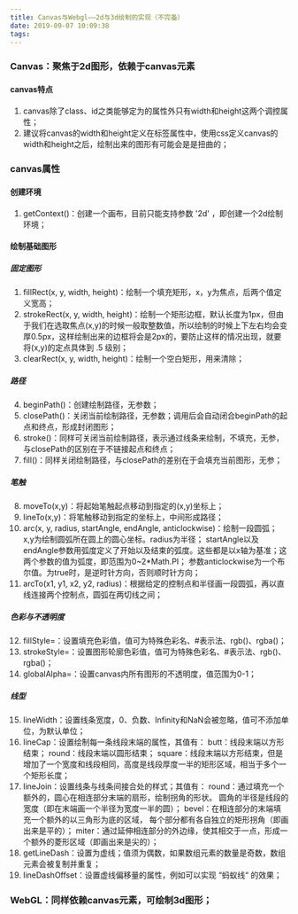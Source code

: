 ```yaml
---
title: Canvas与Webgl——2d与3d绘制的实现（不完备）
date: 2019-09-07 10:09:38
tags:
---
```

### Canvas：聚焦于2d图形，依赖于canvas元素
#### canvas特点
1. canvas除了class、id之类能够定为的属性外只有width和height这两个调控属性；
2. 建议将canvas的width和height定义在标签属性中，使用css定义canvas的width和height之后，绘制出来的图形有可能会是是扭曲的；



### canvas属性
#### 创建环境
1. getContext()：创建一个画布，目前只能支持参数 '2d' ，即创建一个2d绘制环境；

#### 绘制基础图形
##### 固定图形
1. fillRect(x, y, width, height)：绘制一个填充矩形，x，y为焦点，后两个值定义宽高；
2. strokeRect(x, y, width, height)：绘制一个矩形边框，默认长度为1px，但由于我们在选取焦点(x,y)的时候一般取整数值，所以绘制的时候上下左右均会变厚0.5px，这样绘制出来的边框将会是2px的，要防止这样的情况出现，就要将(x,y)的定点具体到 .5 级别；
3. clearRect(x, y, width, height)：绘制一个空白矩形，用来清除；

##### 路径
4. beginPath()：创建绘制路径，无参数；
5. closePath()：关闭当前绘制路径，无参数；调用后会自动闭合beginPath的起点和终点，形成封闭图形；
6. stroke()：同样可关闭当前绘制路径，表示通过线条来绘制，不填充，无参，与closePath的区别在于不链接起点和终点；
7. fill()：同样关闭绘制路径，与closePath的差别在于会填充当前图形，无参；

##### 笔触
8. moveTo(x,y)：将起始笔触起点移动到指定的(x,y)坐标上；
9. lineTo(x,y)：将笔触移动到指定的坐标上，中间形成路径；
10. arc(x, y, radius, startAngle, endAngle, anticlockwise)：绘制一段圆弧；
  x,y为绘制圆弧所在圆上的圆心坐标。radius为半径；
  startAngle以及endAngle参数用弧度定义了开始以及结束的弧度。这些都是以x轴为基准；这两个参数的值为弧度，即范围为0~2*Math.PI；
  参数anticlockwise为一个布尔值。为true时，是逆时针方向，否则顺时针方向；
11. arcTo(x1, y1, x2, y2, radius)：根据给定的控制点和半径画一段圆弧，再以直线连接两个控制点，圆弧在两切线之间；

##### 色彩与不透明度
12. fillStyle=：设置填充色彩值，值可为特殊色彩名、#表示法、rgb()、rgba()；
13. strokeStyle=：设置图形轮廓色彩值，值可为特殊色彩名、#表示法、rgb()、rgba()；
14. globalAlpha=：设置canvas内所有图形的不透明度，值范围为0-1；

##### 线型
15. lineWidth：设置线条宽度，0、负数、Infinity和NaN会被忽略，值可不添加单位，为默认单位；
16. lineCap：设置绘制每一条线段末端的属性，其值有：
  butt：线段末端以方形结束；
  round：线段末端以圆形结束；
  square：线段末端以方形结束，但是增加了一个宽度和线段相同，高度是线段厚度一半的矩形区域，相当于多个一个矩形长度；
17. lineJoin：设置线条与线条间接合处的样式；其值有：
  round：通过填充一个额外的，圆心在相连部分末端的扇形，绘制拐角的形状。 圆角的半径是线段的宽度（即在末端画一个半径为宽度一半的圆）；
  bevel：在相连部分的末端填充一个额外的以三角形为底的区域， 每个部分都有各自独立的矩形拐角（即画出来是平的）；
  miter：通过延伸相连部分的外边缘，使其相交于一点，形成一个额外的菱形区域（即画出来是尖的）；
18. getLineDash：设置为虚线；值须为偶数，如果数组元素的数量是奇数，数组元素会被复制并重复；
19. lineDashOffset：设置虚线偏移量的属性，例如可以实现 “蚂蚁线“ 的效果；



### WebGL：同样依赖canvas元素，可绘制3d图形；